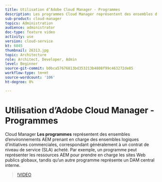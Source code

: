 ```yaml
---
title: Utilisation d’Adobe Cloud Manager - Programmes
description: Les programmes Cloud Manager représentent des ensembles d’environnements AEM prenant en charge des ensembles logiques d’initiatives commerciales, correspondant généralement à un contrat de niveau de service (SLA) acheté. Par exemple, un programme peut représenter les ressources AEM pour prendre en charge les sites Web publics globaux, tandis qu’un autre programme représente un DAM central interne.
sub-product: cloud-manager
topics: Administration
audience: administrator
doc-type: feature video
activity: use
version: cloud-service
kt: 6845
thumbnail: 26313.jpg
topic: Architecture
role: Architect, Developer, Admin
level: Beginner
source-git-commit: b0bca57676813bd353213b4808f99c463272de85
workflow-type: tm+mt
source-wordcount: '106'
ht-degree: 0%

---
```



# Utilisation d’Adobe Cloud Manager - Programmes

Cloud Manager **Les programmes** représentent des ensembles d’environnements AEM prenant en charge des ensembles logiques d’initiatives commerciales, correspondant généralement à un contrat de niveau de service (SLA) acheté. Par exemple, un programme peut représenter les ressources AEM pour prendre en charge les sites Web publics globaux, tandis qu’un autre programme représente un DAM central interne.

>[!VIDEO](https://video.tv.adobe.com/v/26313/?quality=12&learn=on&hidetitle=true)
